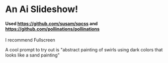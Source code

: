 # An Ai Slideshow!

#### Used https://github.com/susam/spcss and https://github.com/pollinations/pollinations

I recommend Fullscreen

A cool prompt to try out is "abstract painting of swirls using dark colors that looks like a sand painting"
